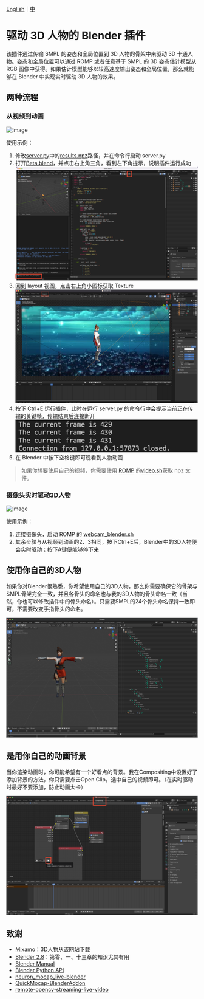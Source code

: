 [English](README.md)｜[中](README.zh_CN.md)

# 驱动 3D 人物的 Blender 插件

该插件通过传输 SMPL 的姿态和全局位置到 3D 人物的骨架中来驱动 3D 卡通人物。姿态和全局位置可以通过 ROMP 或者任意基于 SMPL 的 3D 姿态估计模型从 RGB 图像中获得。如果估计模型能够以较高速度输出姿态和全局位置，那么就能够在 Blender 中实现实时驱动 3D 人物的效果。

## 两种流程

### 从视频到动画

![image](demo/demo1.gif)

使用示例：

1. 修改[server.py](src/server.py)中的[results.npz](demo/results.npz)路径，并在命令行启动 server.py
2. 打开[Beta.blend](blender/Beta.blend)，并点击右上角三角，看到左下角提示，说明插件运行成功
   ![图 2](images/c52b11b344f633d7d60dd2c3a4fd8af0057c2a873f5868227e5c3e3b6c27b37f.png)
3. 回到 layout 视图，点击右上角小图标获取 Texture
   ![图 1](images/bc3d69615afb7829359475a04e4dd024732f8a70736b7433a7aaf93888dc2be7.png)  
4. 按下 Ctrl+E 运行插件，此时在运行 server.py 的命令行中会提示当前正在传输的关键帧，传输结束后连接断开
   ![图 4](images/1a7a853daa25f17230482437550e1d94f22252f0b02807ab105eeb6a2bd8ae30.png)
5. 在 Blender 中按下空格键即可观看到人物动画

> 如果你想要使用自己的视频，你需要使用 [ROMP](<(https://github.com/Arthur151/ROMP)>) 的[video.sh](https://github.com/Arthur151/ROMP/blob/master/scripts/video.sh)获取 npz 文件。

### 摄像头实时驱动3D人物

![image](demo/demo2.gif)

使用示例：

1. 连接摄像头，启动 ROMP 的 [webcam_blender.sh](https://github.com/Arthur151/ROMP/blob/master/scripts/webcam_blender.sh)
2. 其余步骤与从视频到动画的2、3相同，按下Ctrl+E后，Blender中的3D人物便会实时驱动；按下A键便能够停下来


## 使用你自己的3D人物

如果你对Blender很熟悉，你希望使用自己的3D人物，那么你需要确保它的骨架与SMPL骨架完全一致，并且各骨头的命名也与我的3D人物的骨头命名一致（当然，你也可以修改插件中的骨头命名）。只需要SMPL的24个骨头命名保持一致即可，不需要改变手指骨头的命名。

![图 3](/images/6b7e75964fd193b36ae58c94ddd99e6d234de6e085fb65d6f6691b476329b16c.png)
## 是用你自己的动画背景

当你渲染动画时，你可能希望有一个好看点的背景。我在Compositing中设置好了添加背景的方法，你只需要点击Open Clip，选中自己的视频即可。（在实时驱动时最好不要添加，防止动画太卡）

![图 7](images/57480e4a863cb8f06bcb8581279a5669849d31a88ed17c6717422f707acdb0d3.png)  

## 致谢

- [Mixamo](https://www.mixamo.com/#/)：3D人物从该网站下载
- [Blender 2.8](https://www.bilibili.com/video/BV1T4411N7GE?spm_id_from=333.999.0.0)：第零、一、十三章的知识尤其有用
- [Blender Manual](https://docs.blender.org/manual/en/latest/)
- [Blender Python API](https://docs.blender.org/api/current/index.html)
- [neuron_mocap_live-blender](https://github.com/pnmocap/neuron_mocap_live-blender)
- [QuickMocap-BlenderAddon](https://github.com/vltmedia/QuickMocap-BlenderAddon)
- [remote-opencv-streaming-live-video](https://github.com/rena2damas/remote-opencv-streaming-live-video)
